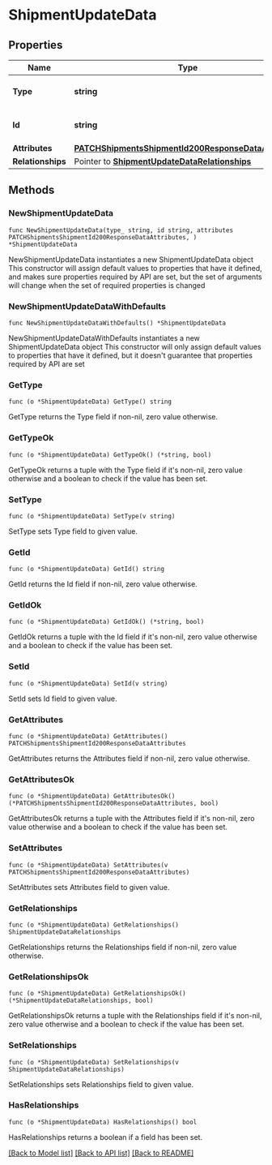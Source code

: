 # ShipmentUpdateData

## Properties

Name | Type | Description | Notes
------------ | ------------- | ------------- | -------------
**Type** | **string** | The resource&#39;s type | 
**Id** | **string** | The resource&#39;s id | 
**Attributes** | [**PATCHShipmentsShipmentId200ResponseDataAttributes**](PATCHShipmentsShipmentId200ResponseDataAttributes.md) |  | 
**Relationships** | Pointer to [**ShipmentUpdateDataRelationships**](ShipmentUpdateDataRelationships.md) |  | [optional] 

## Methods

### NewShipmentUpdateData

`func NewShipmentUpdateData(type_ string, id string, attributes PATCHShipmentsShipmentId200ResponseDataAttributes, ) *ShipmentUpdateData`

NewShipmentUpdateData instantiates a new ShipmentUpdateData object
This constructor will assign default values to properties that have it defined,
and makes sure properties required by API are set, but the set of arguments
will change when the set of required properties is changed

### NewShipmentUpdateDataWithDefaults

`func NewShipmentUpdateDataWithDefaults() *ShipmentUpdateData`

NewShipmentUpdateDataWithDefaults instantiates a new ShipmentUpdateData object
This constructor will only assign default values to properties that have it defined,
but it doesn't guarantee that properties required by API are set

### GetType

`func (o *ShipmentUpdateData) GetType() string`

GetType returns the Type field if non-nil, zero value otherwise.

### GetTypeOk

`func (o *ShipmentUpdateData) GetTypeOk() (*string, bool)`

GetTypeOk returns a tuple with the Type field if it's non-nil, zero value otherwise
and a boolean to check if the value has been set.

### SetType

`func (o *ShipmentUpdateData) SetType(v string)`

SetType sets Type field to given value.


### GetId

`func (o *ShipmentUpdateData) GetId() string`

GetId returns the Id field if non-nil, zero value otherwise.

### GetIdOk

`func (o *ShipmentUpdateData) GetIdOk() (*string, bool)`

GetIdOk returns a tuple with the Id field if it's non-nil, zero value otherwise
and a boolean to check if the value has been set.

### SetId

`func (o *ShipmentUpdateData) SetId(v string)`

SetId sets Id field to given value.


### GetAttributes

`func (o *ShipmentUpdateData) GetAttributes() PATCHShipmentsShipmentId200ResponseDataAttributes`

GetAttributes returns the Attributes field if non-nil, zero value otherwise.

### GetAttributesOk

`func (o *ShipmentUpdateData) GetAttributesOk() (*PATCHShipmentsShipmentId200ResponseDataAttributes, bool)`

GetAttributesOk returns a tuple with the Attributes field if it's non-nil, zero value otherwise
and a boolean to check if the value has been set.

### SetAttributes

`func (o *ShipmentUpdateData) SetAttributes(v PATCHShipmentsShipmentId200ResponseDataAttributes)`

SetAttributes sets Attributes field to given value.


### GetRelationships

`func (o *ShipmentUpdateData) GetRelationships() ShipmentUpdateDataRelationships`

GetRelationships returns the Relationships field if non-nil, zero value otherwise.

### GetRelationshipsOk

`func (o *ShipmentUpdateData) GetRelationshipsOk() (*ShipmentUpdateDataRelationships, bool)`

GetRelationshipsOk returns a tuple with the Relationships field if it's non-nil, zero value otherwise
and a boolean to check if the value has been set.

### SetRelationships

`func (o *ShipmentUpdateData) SetRelationships(v ShipmentUpdateDataRelationships)`

SetRelationships sets Relationships field to given value.

### HasRelationships

`func (o *ShipmentUpdateData) HasRelationships() bool`

HasRelationships returns a boolean if a field has been set.


[[Back to Model list]](../README.md#documentation-for-models) [[Back to API list]](../README.md#documentation-for-api-endpoints) [[Back to README]](../README.md)


